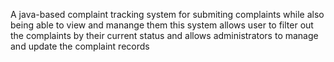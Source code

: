 A  java-based complaint tracking system for submiting complaints while also being able to view and manange them this system allows user to filter out the complaints by their current status and allows administrators to manage and update the complaint records

